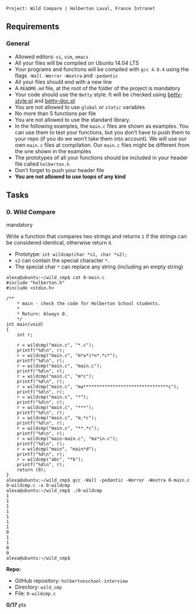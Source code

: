     Project: Wild Compare | Holberton Laval, France Intranet

Requirements
------------

### General

*   Allowed editors: `vi`, `vim`, `emacs`
*   All your files will be compiled on Ubuntu 14.04 LTS
*   Your programs and functions will be compiled with `gcc 4.8.4` using the flags `-Wall` `-Werror` `-Wextra` and `-pedantic`
*   All your files should end with a new line
*   A `README.md` file, at the root of the folder of the project is mandatory
*   Your code should use the `Betty` style. It will be checked using [betty-style.pl](https://github.com/hs-hq/Betty/blob/master/betty-style.pl "betty-style.pl") and [betty-doc.pl](https://github.com/hs-hq/Betty/blob/master/betty-doc.pl "betty-doc.pl")
*   You are not allowed to use `global` or `static` variables
*   No more than 5 functions per file
*   You are not allowed to use the standard library.
*   In the following examples, the `main.c` files are shown as examples. You can use them to test your functions, but you don’t have to push them to your repo (if you do we won’t take them into account). We will use our own `main.c` files at compilation. Our `main.c` files might be different from the one shown in the examples
*   The prototypes of all your functions should be included in your header file called `holberton.h`
*   Don’t forget to push your header file
*   **You are not allowed to use loops of any kind**

Tasks
-----

### 0\. Wild Compare

mandatory

Write a function that compares two strings and returns `1` if the strings can be considered identical, otherwise return `0`.

*   Prototype: `int wildcmp(char *s1, char *s2);`
*   `s2` can contain the special character `*`.
*   The special char `*` can replace any string (including an empty string)

```
alexa@ubuntu:~/wild_cmp$ cat 0-main.c
#include "holberton.h"
#include <stdio.h>

/**
    * main - check the code for Holberton School students.
    *
    * Return: Always 0.
    */
int main(void)
{
    int r;

    r = wildcmp("main.c", "*.c");
    printf("%d\n", r);
    r = wildcmp("main.c", "m*a*i*n*.*c*");
    printf("%d\n", r);
    r = wildcmp("main.c", "main.c");
    printf("%d\n", r);
    r = wildcmp("main.c", "m*c");
    printf("%d\n", r);
    r = wildcmp("main.c", "ma********************************c");
    printf("%d\n", r);
    r = wildcmp("main.c", "*");
    printf("%d\n", r);
    r = wildcmp("main.c", "***");
    printf("%d\n", r);
    r = wildcmp("main.c", "m.*c");
    printf("%d\n", r);
    r = wildcmp("main.c", "**.*c");
    printf("%d\n", r);
    r = wildcmp("main-main.c", "ma*in.c");
    printf("%d\n", r);
    r = wildcmp("main", "main*d");
    printf("%d\n", r);
    r = wildcmp("abc", "*b");
    printf("%d\n", r);
    return (0);
}
alexa@ubuntu:~/wild_cmp$ gcc -Wall -pedantic -Werror -Wextra 0-main.c 0-wildcmp.c -o 0-wildcmp
alexa@ubuntu:~/wild_cmp$ ./0-wildcmp
1
1
1
1
1
1
1
0
1
1
0
0
alexa@ubuntu:~/wild_cmp$
```

**Repo:**

*   GitHub repository: `holbertonschool-interview`
*   Directory: `wild_cmp`
*   File: `0-wildcmp.c`

**0/17** pts
